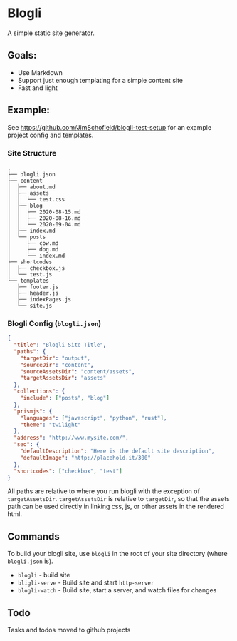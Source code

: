 # Blogli

A simple static site generator.

## Goals:
- Use Markdown
- Support just enough templating for a simple content site
- Fast and light

## Example:

See https://github.com/JimSchofield/blogli-test-setup for an example project config and templates.

### Site Structure
```
.
├── blogli.json
├── content
│  ├── about.md
│  ├── assets
│  │  └── test.css
│  ├── blog
│  │  ├── 2020-08-15.md
│  │  ├── 2020-08-16.md
│  │  └── 2020-09-04.md
│  ├── index.md
│  └── posts
│     ├── cow.md
│     ├── dog.md
│     └── index.md
├── shortcodes
│  ├── checkbox.js
│  └── test.js
└── templates
   ├── footer.js
   ├── header.js
   ├── indexPages.js
   └── site.js
```

### Blogli Config (`blogli.json`)
```json
{
  "title": "Blogli Site Title",
  "paths": {
    "targetDir": "output",
    "sourceDir": "content",
    "sourceAssetsDir": "content/assets",
    "targetAssetsDir": "assets"
  },
  "collections": {
    "include": ["posts", "blog"]
  },
  "prismjs": {
    "languages": ["javascript", "python", "rust"],
    "theme": "twilight"
  },
  "address": "http://www.mysite.com/",
  "seo": {
    "defaultDescription": "Here is the default site description",
    "defaultImage": "http://placehold.it/300"
  },
  "shortcodes": ["checkbox", "test"]
}
```

All paths are relative to where you run blogli with the exception of `targetAssetsDir`.  `targetAssetsDir` is relative to `targetDir`, so that the assets path can be used directly in linking css, js, or other assets in the rendered html.

## Commands
To build your blogli site, use `blogli` in the root of your site directory (where `blogli.json` is).

- `blogli` - build site
- `bligli-serve` - Build site and start `http-server`
- `blogli-watch` - Build site, start a server, and watch files for changes

## Todo
Tasks and todos moved to github projects
